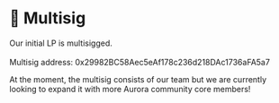 # 🔐 Multisig

Our initial LP is multisigged.\
\
Multisig address: 0x29982BC58Aec5eAf178c236d218DAc1736aFA5a7

At the moment, the multisig consists of our team but we are currently looking to expand it with more Aurora community core members!
